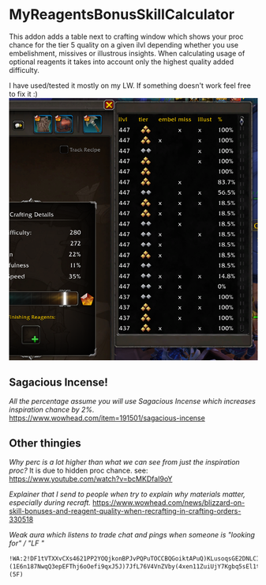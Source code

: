 # MyReagentsBonusSkillCalculator
This addon adds a table next to crafting window which shows your proc chance for the tier 5 quality on a given ilvl depending whether you use embelishment, missives or illustrous insights.
When calculating usage of optional reagents it takes into account only the highest quality added difficulty.

I have used/tested it mostly on my LW. If something doesn't work feel free to fix it :)
![sample image](/sample.png)
## Sagacious Incense!
*All the percentage assume you will use Sagacious Incense which increases inspiration chance by 2%.*
https://www.wowhead.com/item=191501/sagacious-incense

## Other thingies
*Why perc is a lot higher than what we can see from just the inspiration proc?* 
It is due to hidden proc chance.
see: https://www.youtube.com/watch?v=bcMKDfaI9oY

*Explainer that I send to people when try to explain why materials matter, especially during recraft.*
https://www.wowhead.com/news/blizzard-on-skill-bonuses-and-reagent-quality-when-recrafting-in-crafting-orders-330518

*Weak aura which listens to trade chat and pings when someone is "looking for" / "LF "*
```
!WA:2!DF1tVTXXvCXs4621PP2YOQjkonBPJvPQPuTOCCBQGoiktAPuQ)KLusoqsGE2DNLCIwoZ2zMv)Riffmgg5upOpc6sV0te5sVvKR9YaHI(bWFem6hG8MDwskktHEV7HDFZmV5nV)879M3Mz7XfoFYSpE2hpE7X9h3)BEuPMC2r52AZx7Y4(yEjK3b(Cwu0Tlfso9ue33UoJfkjrxGILTy8nIKegvyXpzJGabwUY)m8B)2)YyJ9d6IOEW6BYiuP7YLxVEzNUgzUmlKX)SmzYK1reH8W3GJ8seYtCesexAvIqjsl3a4JOLvhjN0SjMlMCkEk5Ro3h7gheu)KimFLYv3SYwvljHboOyoQyhreomCvFH1RfXU4dXuznGBYXDBS8s1Q3Ow9LCQxkgoe3Oq0jyEF22KJb2CQTz5QvDsMXDfmku2YHIAJfwNfttvbRUESW420AAliRlh5tIfV8DodrjTrAR5jQ3PI6ULOmk(7WibUMKJPnLTU5f(GoQ5OHwJ5cShJ6l6O5rBpQ7xQnIqH9QUV6JVP6bQPu)kG8DV6moOqstAPQLRuNd(nTsL5CWqCWntIiN1Kt83H4lBDRsHmKFLscYP4jCAhdHpRsGpYBc1JSC8crcHMYvIcblwtEHBAC3eRYMn7MzF0SFc3yD4wNjWHbjH2ZlTr96BSMwlCeEGaYEUhiemxBl5Q64AI5To38TSFtC0DQ9hJrCSDL4Wq7DArK4Z5jkTEpFN)jGVM4b4W4O0Dvdu8BusW4sWSdjTjYBDEaS5LjCVq8l6WzYepAMue2QuajM91GJfCmuzfaFX4Uol90v3Q2ziUx1KiXlN47mSBqU)4oAhwIA780ZLmVdHGdi03lZR(B5i(8IZwhIYy4WoYe07gWbqbexrsu23yG7v0tPLHBTLDkxEDxqhcinTkgt87w(3rcF(ZZVISe6neTpIIc32CiFDNybUQ2YAXpUxM0R(0)XlhBSXoxdqiM0SUeAaJBqywr3(shAYRlwUfsMq9BRJCh3BYV5HGBugsOGvUv9QRUEz1wz66teAGFD8XYOCZm4XA3hiyXCp86Ge23(baKxGAIv)WmQBQ(rr2xAFnmQrJOgssBC6Omr32lwizT1CSvKpavu371qHcMwJ9saJovihJ9v3cYpMYbonQF0cRQDgbGpDVL89bZCVDWOdwcste7Tj7impHCnSpbTxn9oe7jyueFwwZMD8znsKYlu)el17AP(P)1Pu3()OURRrt6A(KKR1fqdsCSrVUJAC19uFO69uVVj3xe9HlVYs1BSwTN1aiwF9Yvl0FIAl9fQFMLcF8n(xbX0KYv5rHHjcuuWorafSLGzxW2utr7clyhIOnJbxOzKxleLIdndgWwXc26SrckSsiQjiUtHIglB4D1N2FBRs9Xh3FujOEXWNHMvDKw)TjG3ky7sRHP68bygIynMljeRPQf7kjsnDlIpoLhAvSecdUm4meXrCi27Gi(RcOVPTSHNzMjIdW286ASnW0dN1GT3nhKa3wuLiK52VhN7UljWo)q2H9FEr7ItBlBHPjmPFmcm3tlxARN97TPmPDXE2xUP7ZvFcowgZP2bOqbEHKzbvFH93pHu78xu)YMXTZLZSEidQjzNIJTxmHPfgWUqYd1aS86rMduR35Zdlax)4N3erZfgyNBATCV68m2beAtBa(dRJO(j2WvyY(ig)GCtFTRdXQqF969TZzMrZ6vft4rP(KR4eV02g2FgOZlUKF04m6D9Jn4oM)rl0F1(W5DFgwwhsQZp9(al)P(mOFeTyhPDJ8yCHHwqh1AI9h5ArCwtnCsxxeyiNUIHFUH5PVwTyFYHzaFCeXmVw3a26RL2p8A2IUWZkaaFKk1amrk1WlpOoiWXGu1H4zMzGxudlfERviEjwZBVa4L9oqmQLi6m8Hw4RUk2xBi9H(wJkQRryxoY)2jn60tR(LX()8AxcJxW8s7ZslxOPvtO(5oETWEhaxfmP6du)cR3yUVyBeNGCdXGTzsaEl43ae1LGUdMCa8khKhd1isX7dHR6TK1xP(il9TYFzsq5qCre9KOXtVl10WzvwtIxuJ(HT0(qhkgNV3S7o3(6Qv9gvC)(1E6n187NwqQ3epEFThj6oOefi9qxJ5J)7JfL76V4VnZVby(4xen11ZuiUjY7Kgbq5sEl1tCn9moYDm3Sd8qPZbDehWOYOBxHto1(ZJr(6oUSRxxvyYju39cONxD7Q6ggHq6SBFg0kvdkaRHZAED3SQIjVNl59Vr)UJwG6UkF)leTq(SJEUPNRSrF8i0PrOrQnTulwsNZe9lhXosJ(dy)gwrFWi9pgcNKsINhOBnkPlP)7hfD)R3FcaCpIUTXSQCM)Zy4)vi))7)Ei1U)cJDFVXC861PFw(xc4osWjQFT6ZsB(Ty1k2rp86vO0E2BaDVIHRic9prT2DvRR2OdC3N)oCuuNDsjuFE3nJ(05k)hkgUY8ZpsRCUzVQ)RRrBh8NJQTNCk1bwCZ1oIjTu7yPQ91JF4)(5F)
```
